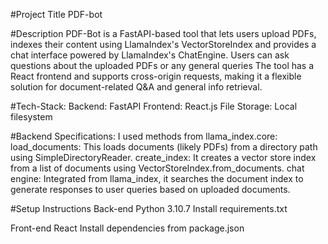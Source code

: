 #Project Title
   PDF-bot

#Description
   PDF-Bot is a FastAPI-based tool that lets users upload PDFs, indexes their content using LlamaIndex's VectorStoreIndex  and provides a chat interface powered by LlamaIndex's ChatEngine. Users can ask questions about the uploaded PDFs or any general queries The tool has a React frontend and supports cross-origin requests, making it a flexible solution for document-related Q&A and general info retrieval.

#Tech-Stack:
   Backend: FastAPI
   Frontend: React.js
   File Storage: Local filesystem 

#Backend Specifications:
   I used methods from llama_index.core:
   load_documents: This loads documents (likely PDFs) from a directory path using SimpleDirectoryReader.
   create_index: It creates a vector store index from a list of documents using VectorStoreIndex.from_documents.
   chat engine: Integrated from llama_index, it searches the document index to generate responses to user queries based on uploaded documents.

#Setup Instructions
   Back-end
   Python 3.10.7
   Install requirements.txt

   Front-end
   React
   Install dependencies from package.json


